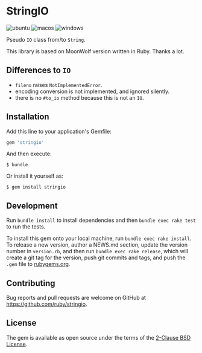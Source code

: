 # StringIO

![ubuntu](https://github.com/ruby/stringio/workflows/ubuntu/badge.svg?branch=master&event=push)
![macos](https://github.com/ruby/stringio/workflows/macos/badge.svg?branch=master&event=push)
![windows](https://github.com/ruby/stringio/workflows/windows/badge.svg?branch=master&event=push)

Pseudo `IO` class from/to `String`.

This library is based on MoonWolf version written in Ruby.  Thanks a lot.

## Differences to `IO`

* `fileno` raises `NotImplementedError`.
* encoding conversion is not implemented, and ignored silently.
* there is no `#to_io` method because this is not an `IO`.

## Installation

Add this line to your application's Gemfile:

```ruby
gem 'stringio'
```

And then execute:

    $ bundle

Or install it yourself as:

    $ gem install stringio

## Development

Run `bundle install` to install dependencies and then `bundle exec rake test` to run the tests.

To install this gem onto your local machine, run `bundle exec rake install`. To release a new version, author a NEWS.md section, update the version number in `version.rb`, and then run `bundle exec rake release`, which will create a git tag for the version, push git commits and tags, and push the `.gem` file to [rubygems.org](https://rubygems.org).

## Contributing

Bug reports and pull requests are welcome on GitHub at https://github.com/ruby/stringio.

## License

The gem is available as open source under the terms of the [2-Clause BSD License](https://opensource.org/licenses/BSD-2-Clause).
